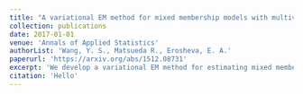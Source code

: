 ```yaml
---
title: "A variational EM method for mixed membership models with multivariate rank data: An analysis of public policy preferences"
collection: publications
date: 2017-01-01
venue: 'Annals of Applied Statistics'
authorList: 'Wang, Y. S., Matsueda R., Erosheva, E. A.'
paperurl: 'https://arxiv.org/abs/1512.08731'
excerpt: 'We develop a variational EM method for estimating mixed membership models with multivariate rank data. This procedure has many compuational advantages to the previously proposed MCMC procedures. We apply the procedure to Eurobarometer data and find interpertable sub-groups which may be defined by public policy preferences. Hi!'
citation: 'Hello'
---
```

